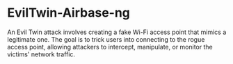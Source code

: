 # EvilTwin-Airbase-ng
An Evil Twin attack involves creating a fake Wi-Fi access point that mimics a legitimate one. The goal is to trick users into connecting to the rogue access point, allowing attackers to intercept, manipulate, or monitor the victims' network traffic.
